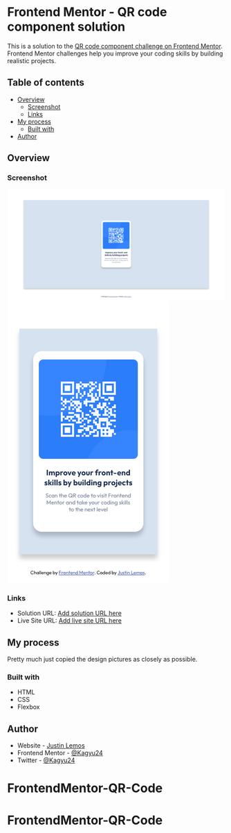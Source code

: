 # Frontend Mentor - QR code component solution

This is a solution to the [QR code component challenge on Frontend Mentor](https://www.frontendmentor.io/challenges/qr-code-component-iux_sIO_H). Frontend Mentor challenges help you improve your coding skills by building realistic projects.

## Table of contents

- [Overview](#overview)
  - [Screenshot](#screenshot)
  - [Links](#links)
- [My process](#my-process)
  - [Built with](#built-with)
- [Author](#author)

## Overview

### Screenshot

![](./screenshots/screenshot.jpg)
![](./screenshots/screenshot-mobile.jpg)

### Links

- Solution URL: [Add solution URL here](https://your-solution-url.com)
- Live Site URL: [Add live site URL here](https://your-live-site-url.com)

## My process

Pretty much just copied the design pictures as closely as possible.

### Built with

- HTML
- CSS
- Flexbox

## Author

- Website - [Justin Lemos](https://www.justinlemos.com)
- Frontend Mentor - [@Kagyu24](https://www.frontendmentor.io/profile/Kagyu24)
- Twitter - [@Kagyu24](https://twitter.com/Kagyu24)
# FrontendMentor-QR-Code
# FrontendMentor-QR-Code
